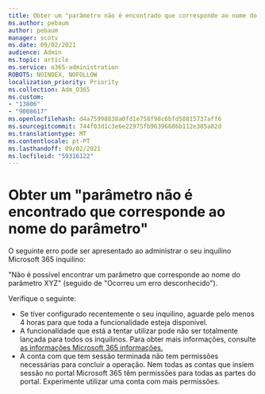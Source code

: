 ```yaml
---
title: Obter um "parâmetro não é encontrado que corresponde ao nome do parâmetro"
ms.author: pebaum
author: pebaum
manager: scotv
ms.date: 09/02/2021
audience: Admin
ms.topic: article
ms.service: o365-administration
ROBOTS: NOINDEX, NOFOLLOW
localization_priority: Priority
ms.collection: Adm_O365
ms.custom:
- "13806"
- "9008617"
ms.openlocfilehash: d4a75998838a0fd1e758f98c6bfd58815737aff6
ms.sourcegitcommit: 744f03d1c3e6e22975fb96396686b112e385a82d
ms.translationtype: MT
ms.contentlocale: pt-PT
ms.lasthandoff: 09/02/2021
ms.locfileid: "59316122"
---
```

# <a name="getting-a-parameter-cannot-be-found-that-matches-parameter-name-error"></a>Obter um "parâmetro não é encontrado que corresponde ao nome do parâmetro"

O seguinte erro pode ser apresentado ao administrar o seu inquilino Microsoft 365 inquilino:

"Não é possível encontrar um parâmetro que corresponde ao nome do parâmetro XYZ" (seguido de "Ocorreu um erro desconhecido").

Verifique o seguinte:

- Se tiver configurado recentemente o seu inquilino, aguarde pelo menos 4 horas para que toda a funcionalidade esteja disponível.
- A funcionalidade que está a tentar utilizar pode não ser totalmente lançada para todos os inquilinos. Para obter mais informações, consulte [as informações Microsoft 365 informações.](https://www.microsoft.com/microsoft-365/roadmap)
- A conta com que tem sessão terminada não tem permissões necessárias para concluir a operação. Nem todas as contas que insiem sessão no portal Microsoft 365 têm permissões para todas as partes do portal. Experimente utilizar uma conta com mais permissões.


